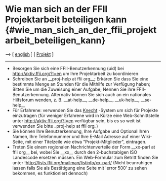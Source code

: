 # Wie man sich an der FFII Projektarbeit beteiligen kann {#wie_man_sich_an_der_ffii_projektarbeit_beteiligen_kann}

\--\> \[ [ english](FfiiprojPartEn "wikilink") \] \[ [
Projekt](FfiiprojDe "wikilink") \]

------------------------------------------------------------------------

-   Besorgen Sie sich eine FFII-Benutzerkennung (uid) bei
    <http://aktiv.ffii.org/?l=en> um Ihre Projektarbeit zu koordinieren
-   Schreiben Sie an \_\_proj-help at ffii org\_\_; Erkären Sie dass Sie
    eine bestimmte Menge an Stunden für die Mithilfe zur Verfügung
    haben; Bitten Sie um die Zuweisung einer Aufgabe; Nennen Sie ihre
    FFII-Benutzerkennung. Alternativ können Sie sich auch an ein
    nationales Hilfsforum wenden, z. B. \_\_at-help\_\_,
    \_\_de-help\_\_, \_\_uk-help\_\_, \_\_se-help\_\_
-   Für Erfahrene: verwenden Sie das
    [Knecht](http://www.ffii.org/assoc/knecht/proj/ "wikilink") -System
    um sich für Projekte einzutragen (für weniger Erfahrene wird in
    Kürze eine Web-Schnittstelle unter <http://aktiv.ffii.org/?l=en>
    verfügbar sein, bis es so weit ist verwenden Sie bitte \_proj-help
    at ffii org\_)
-   Sie können Ihre Benutzerkennung, Ihre Aufgabe und Optional Ihren
    Namen, Ihre Telefonnummer und Ihre E-Mail Adresse auf einer
    Wiki-Seite, mit einer Titelzeile wie etwa \"Projekt-Mitglieder\",
    eintragen.
-   Treten Sie einem regionalen Nachrichtenverteile der Form \_\_xx-parl
    at ffii org\_\_ bei, wobei Sie \_\_xx\_\_ durch den 2-buchstabigen
    ISO Landescode ersetzen müssen. Ein Web-Formular zum Betritt finden
    Sie unter !http://lists.ffii.org/mailman/listinfo/xx-parl/ (Nicht
    beunruhigen lassen falls Sie als Bestätigung eine Seite mit \'error
    500\' zu sehen bekommen, es funktioniert dennoch)

